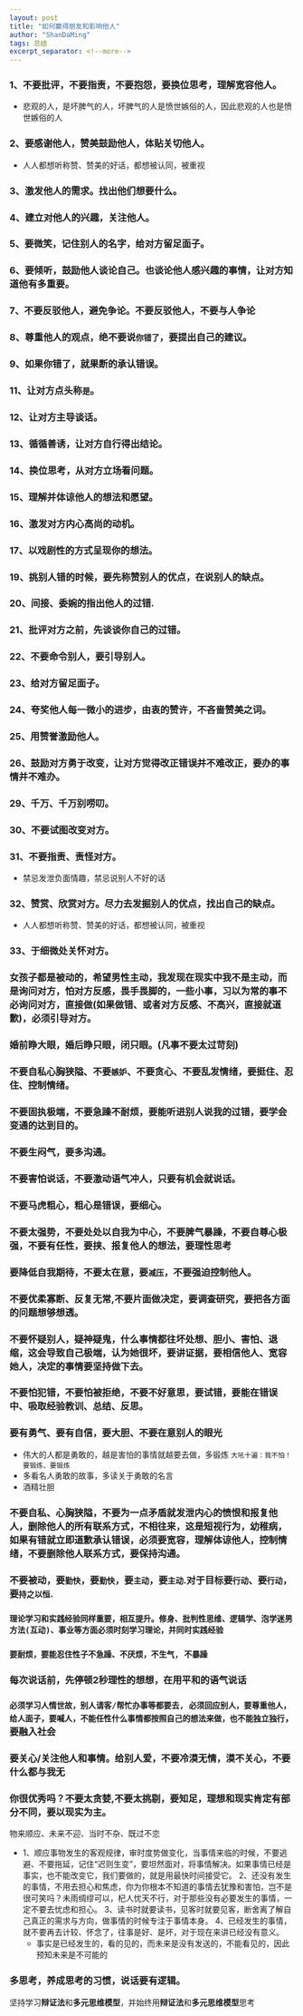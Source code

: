 ```yaml
---
layout: post
title: "如何赢得朋友和影响他人"
author: "ShanDaMing"
tags: 总结
excerpt_separator: <!--more-->
---
```


<!--more-->

### 1、不要批评，不要指责，不要抱怨，要换位思考，理解宽容他人。
* 悲观的人，是坏脾气的人，坏脾气的人是愤世嫉俗的人，因此悲观的人也是愤世嫉俗的人

### 2、要感谢他人，赞美鼓励他人，体贴关切他人。
* 人人都想听称赞、赞美的好话，都想被认同，被重视

### 3、激发他人的需求。找出他们想要什么。

### 4、建立对他人的兴趣，关注他人。

### 5、要微笑，记住别人的名字，给对方留足面子。

### 6、要倾听，鼓励他人谈论自己。也谈论他人感兴趣的事情，让对方知道他有多重要。

### 7、不要反驳他人，避免争论。不要反驳他人，不要与人争论

### 8、尊重他人的观点，绝不要说`你错了`，要提出自己的建议。

### 9、如果你错了，就果断的承认错误。

### 11、让对方点头称`是`。

### 12、让对方主导谈话。

### 13、循循善诱，让对方自行得出结论。

### 14、换位思考，从对方立场看问题。

### 15、理解并体谅他人的想法和愿望。

### 16、激发对方内心高尚的动机。

### 17、以戏剧性的方式呈现你的想法。

### 19、挑别人错的时候，要先称赞别人的优点，在说别人的缺点。

### 20、间接、委婉的指出他人的过错.

### 21、批评对方之前，先谈谈你自己的过错。

### 22、不要命令别人，要引导别人。

### 23、给对方留足面子。

### 24、夸奖他人每一微小的进步，由衷的赞许，不吝啬赞美之词。

### 25、用赞誉激励他人。

### 26、鼓励对方勇于改变，让对方觉得改正错误并不难改正，要办的事情并不难办。

### 29、千万、千万别唠叨。

### 30、不要试图改变对方。

### 31、不要指责、责怪对方。
* 禁忌发泄负面情趣，禁忌说别人不好的话

### 32、赞赏、欣赏对方。尽力去发掘别人的优点，找出自己的缺点。
* 人人都想听称赞、赞美的好话，都想被认同，被重视

### 33、于细微处关怀对方。

### 女孩子都是被动的，希望男性主动，我发现在现实中我不是主动，而是询问对方，怕对方反感，畏手畏脚的，一些小事，习以为常的事不必询问对方，直接做(如果做错、或者对方反感、不高兴，直接就道歉)，必须引导对方。

### 婚前睁大眼，婚后睁只眼，闭只眼。(凡事不要太过苛刻)

### 不要自私心胸狭隘、不要`嫉妒`、不要贪心、不要乱发情绪，要挺住、忍住、控制情绪。

### 不要固执极端，不要急躁不耐烦，要能听进别人说我的过错，要学会变通的达到目的。

### 不要生闷气，要多沟通。

### 不要害怕说话，不要激动语气冲人，只要有机会就说话。

### 不要马虎粗心，粗心是错误，要细心。

### 不要太强势，不要处处以自我为中心，不要脾气暴躁，不要自尊心极强，不要有任性，要挟、报复他人的想法，要理性思考

### 要降低自我期待，不要太在意，要`减压`，不要强迫控制他人。

### 不要优柔寡断、反复无常,不要片面做决定，要调查研究，要把各方面的问题想够想透。

### 不要怀疑别人，疑神疑鬼，什么事情都往坏处想、胆小、害怕、退缩，这会导致自己极端，认为她很坏，要讲证据，要相信他人、宽容她人，决定的事情要坚持做下去。

### 不要怕犯错，不要怕被拒绝，不要不好意思，要试错，要能在错误中、吸取经验教训、总结、反思。

### 要有勇气、要有自信，要大胆、不要在意别人的眼光
* 伟大的人都是勇敢的，越是害怕的事情就越要去做，多锻炼 `大吼十遍：我不怕！要锻炼、要锻炼`
* 多看名人勇敢的故事，多读关于勇敢的名言
* 酒精壮胆

### 不要自私、心胸狭隘，不要为一点矛盾就发泄内心的愤恨和报复他人，删除他人的所有联系方式，不相往来，这是短视行为，幼稚病，如果有错就立即道歉承认错误，必须要宽容，理解体谅他人，控制情绪，不要删除他人联系方式，要保持沟通。

### 不要被动，要`勤快`，要`勤快`，要`主动`，要`主动`.对于目标要`行动`、要`行动`，要`持之以恒`.

### `理论学习和实践经验同样重要，相互提升。修身、批判性思维、逻辑学、泡学迷男方法(互动)、事业等方面必须时刻学习理论，并同时实践经验`

### `要耐烦，要能忍住性子不急躁、不厌烦，不生气, 不暴躁`

### 每次说话前，先停顿2秒理性的想想，在用平和的语气说话

### `必须学习人情世故，别人请客/帮忙办事等都要去, 必须回应别人，要尊重他人，给人面子，要喊人，不能任性什么事情都按照自己的想法来做，也不能独立独行`，要融入社会

### 要关心/关注他人和事情。给别人爱，不要冷漠无情，漠不关心，不要什么都与我无

### 你很优秀吗？不要太贪婪,不要太挑剔，要知足，理想和现实肯定有部分不同，要以现实为主。

物来顺应、未来不迎、当时不杂、既过不恋
* 1、顺应事物发生的客观规律，审时度势做变化，当事情来临的时候，不要逃避、不要拖延，记住“迟则生变”，要坦然面对，将事情解决。如果事情已经是事实，也不能改变它，我们要做的，就是用最快时间接受它。 2、还没有发生的事情，不用去担心和焦虑，你为你根本不知道的事情去犹豫和害怕，岂不是很可笑吗？未雨绸缪可以，杞人忧天不行，对于那些没有必要发生的事情，一定不要去忧虑和担心。 3、读书时就要读书，见客时就要见客，断舍离了解自己真正的需求与方向，做事情的时候专注于事情本身。 4、已经发生的事情，就不要再去计较、怀念了，往事是好、是坏，对于现在来讲已经没有意义。
	 - 事实是已经发生的，看的见的，而未来是没有发送的，不能看见的，因此预知未来是不可能的

### 多思考，养成思考的习惯，说话要有逻辑。

坚持学习**辩证法**和**多元思维模型**，并始终用**辩证法**和**多元思维模型**思考
